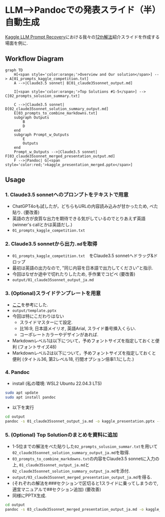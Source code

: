 # LLM-->Pandocでの発表スライド（半）自動生成
[Kaggle LLM Prompt Recovery](https://www.kaggle.com/competitions/llm-prompt-recovery/overview)における我々の[12th解法](https://www.kaggle.com/competitions/llm-prompt-recovery/discussion/494526)紹介スライドを作成する場面を例に.

## Workflow Diagram

```mermaid
graph TD
    H[<span style='color:orange;'>Overview and Our solution</span>] --> A[01_prompts_kaggle_competition.txt]
    A -->|Claude3.5 sonnet| B[01_claude35sonnet_output.md]

    I[<span style='color:orange;'>Top Solutions #1-5</span>] --> C[02_prompts_solusion_summary.txt]
    
    C -->|Claude3.5 sonnet| D[02_claude35sonnet_solution_summary_output.md]
    E[03_prompts_to_combine_markdowns.txt]
    subgraph Outputs
        B
        D
    end
    subgraph Prompt_w_Outputs
        E
        Outputs
    end
    Prompt_w_Outputs -->|Claude3.5 sonnet| F[03_claude35sonnet_merged_presentation_output.md]
    F -->|Pandoc| G[<span style='color:red;'>kaggle_presentation_merged.pptx</span>]
```

## Usage
### 1. Claude3.5 sonnetへのプロンプトをテキストで用意
- ChatGPT4oも試したが，どちらもURLの内容読み込みが甘かったため, べた貼り. (要改善)
- 英語の方が良質な出力を期待できる気がしているのでとりあえず英語 (winner's callとかは英語だし.)
- `01_prompts_kaggle_competition.txt`

### 2. Claude3.5 sonnetから出力`.md`を取得
- `01_prompts_kaggle_competition.txt`　をClaude3.5 sonnetへドラッグ&ドロップ
- 最初は英語の出力なので, "同じ内容を日本語で出力してください"と指示.
- 今回はなぜか途中で切れたりしたため, 手作業でコピペ (要改善)
- `output/01_claude35sonnet_output_ja.md`

### 3. (Optional)スライドテンプレートを用意
- [ここ](https://yyhhyy.hatenablog.com/entry/2019/10/22/100000)を参考にした.
- `output/template.pptx`
- 今回は特にこだわりはない
    - スライドマスターにて設定.
    - 比16:9, 日本語メイリオ, 英語Arial, スライド番号挿入くらい.
    - コーポレートカラーやデザインがあれば.
- Markdownレベル1は以下について，予めフォントサイズを指定しておくと便利 (フォントサイズ48) 
- Markdownレベル2は以下について，予めフォントサイズを指定しておくと便利 (タイトル36, 第2レベル18, 行間オプション倍率1.1にした.)

### 4. Pandoc
- install (私の環境: WSL2 Ubuntu 22.04.3 LTS)
```bash
sudo apt update
sudo apt install pandoc
```
- 以下を実行
```bash
cd output
pandoc -s 01_claude35sonnet_output_ja.md -o kaggle_presentation.pptx --reference-doc=template.pptx
```

### 5. (Optional) Top Solutionのまとめを資料に追加
- 1-5位までの解法をべた貼りした`02_prompts_solusion_summar.txt`を用いて`02_claude35sonnet_solution_summary_output_ja.md`を取得.
- `03_prompts_to_combine_markdowns.txt`の内容をClaude3.5 sonnetに入力の上, `01_claude35sonnet_output_ja.md`と`02_claude35sonnet_solution_summary_output_ja.md`を添付.
- `output/03_claude35sonnet_merged_presentation_output_ja.md`を得る.
- (それぞれの解法を###セクションで区切ると1スライドに乗ってしまうので, 適宜マニュアルで##セクション追加) (要改善)
- 同様にPPTX生成.
```bash
cd output
pandoc -s 03_claude35sonnet_merged_presentation_output_ja.md -o kaggle_presentation_merged.pptx --reference-doc=template.pptx
```
